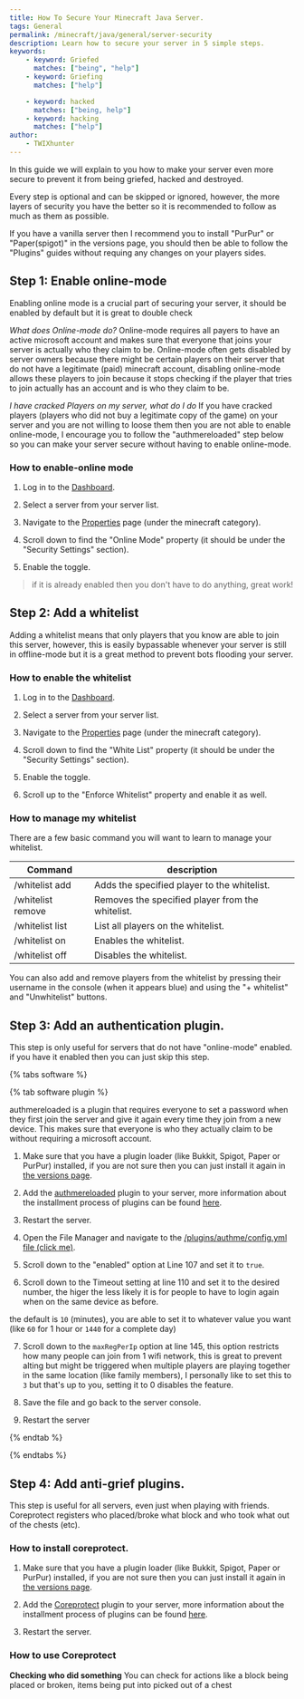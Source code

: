 ```yaml
---
title: How To Secure Your Minecraft Java Server.
tags: General
permalink: /minecraft/java/general/server-security
description: Learn how to secure your server in 5 simple steps.
keywords:
    - keyword: Griefed
      matches: ["being", "help"]
    - keyword: Griefing
      matches: ["help"]   

    - keyword: hacked
      matches: ["being, help"]
    - keyword: hacking
      matches: ["help"]
author:
    - TWIXhunter
---
```


In this guide we will explain to you how to make your server even more secure to prevent it from being griefed, hacked and destroyed.

Every step is optional and can be skipped or ignored, however, the more layers of security you have the better so it is recommended to follow as much as them as possible.

If you have a vanilla server then I recommend you to install "PurPur" or "Paper(spigot)" in the versions page, you should then be able to follow the "Plugins" guides without requing any changes on your players sides.

## Step 1: Enable online-mode
Enabling online mode is a crucial part of securing your server, it should be enabled by default but it is great to double check

*What does Online-mode do?*
Online-mode requires all payers to have an active microsoft account and makes sure that everyone that joins your server is actually who they claim to be. Online-mode often gets disabled by server owners because there might be certain players on their server that do not have a legitimate (paid) minecraft account, disabling online-mode allows these players to join because it stops checking if the player that tries to join actually has an account and is who they claim to be.

*I have cracked Players on my server, what do I do*
If you have cracked players (players who did not buy a legitimate copy of the game) on your server and you are not willing to loose them then you are not able to enable online-mode, I encourage you to follow the "authmereloaded" step below so you can make your server secure without having to enable online-mode.

### How to enable-online mode
1. Log in to the [Dashboard](https://client.falixnodes.net/).

2. Select a server from your server list.

3. Navigate to the [Properties](https://client.falixnodes.net/server/properties) page (under the minecraft category).

4. Scroll down to find the "Online Mode" property (it should be under the "Security Settings" section).

5. Enable the toggle.

> if it is already enabled then you don't have to do anything, great work!

## Step 2: Add a whitelist
Adding a whitelist means that only players that you know are able to join this server, however, this is easily bypassable whenever your server is still in offline-mode but it is a great method to prevent bots flooding your server.

### How to enable the whitelist
1. Log in to the [Dashboard](https://client.falixnodes.net/).

2. Select a server from your server list.

3. Navigate to the [Properties](https://client.falixnodes.net/server/properties) page (under the minecraft category).

4. Scroll down to find the "White List" property (it should be under the "Security Settings" section).

5. Enable the toggle.

6. Scroll up to the "Enforce Whitelist" property and enable it as well.

### How to manage my whitelist
There are a few basic command you will want to learn to manage your whitelist.

| Command                     	| description                                      	|
|-----------------------------	|--------------------------------------------------	|
| /whitelist add <player>     	| Adds the specified player to the whitelist.      	|
| /whitelist remove <player>  	| Removes the specified player from the whitelist. 	|
| /whitelist list             	| List all players on the whitelist.               	|
| /whitelist on               	| Enables the whitelist.                           	|
| /whitelist off              	| Disables the whitelist.                          	|

You can also add and remove players from the whitelist by pressing their username in the console (when it appears blue) and using the "+ whitelist" and "Unwhitelist" buttons.

## Step 3: Add an authentication plugin.
This step is only useful for servers that do not have "online-mode" enabled. if you have it enabled then you can just skip this step.

{% tabs software %}

{% tab software plugin %}

authmereloaded is a plugin that requires everyone to set a password when they first join the server and give it again every time they join from a new device. This makes sure that everyone is who they actually claim to be without requiring a microsoft account.


1. Make sure that you have a plugin loader (like Bukkit, Spigot, Paper or PurPur) installed, if you are not sure then you can just install it again in [the versions page](https://client.falixnodes.net/server/versions).

2. Add the [authmereloaded](https://modrinth.com/plugin/authmereloaded) plugin to your server, more information about the installment process of plugins can be found [here](https://kb.falixnodes.net/minecraft/modifications/general/adding-plugins).

3. Restart the server.

4. Open the File Manager and navigate to the [/plugins/authme/config.yml file (click me)](https://client.falixnodes.net/server/edit?path=%2Fplugins%2FAuthMe%2Fconfig.yml&mime=text%2Fplain).

5. Scroll down to the "enabled" option at Line 107 and set it to `true`.

6. Scroll down to the Timeout setting at line 110 and set it to the desired number, the higer the less likely it is for people to have to login again when on the same device as before.

the default is `10` (minutes), you are able to set it to whatever value you want (like `60` for 1 hour or `1440` for a complete day)

7. Scroll down to the `maxRegPerIp` option at line 145, this option restricts how many people can join from 1 wifi network, this is great to prevent alting but might be triggered when multiple players are playing together in the same location (like family members), I personally like to set this to `3` but that's up to you, setting it to 0 disables the feature.

8. Save the file and go back to the server console.

9. Restart the server


{% endtab %}

{% endtabs %}

## Step 4: Add anti-grief plugins.
This step is useful for all servers, even just when playing with friends.
Coreprotect registers who placed/broke what block and who took what out of the chests (etc).

### How to install coreprotect.
1. Make sure that you have a plugin loader (like Bukkit, Spigot, Paper or PurPur) installed, if you are not sure then you can just install it again in [the versions page](https://client.falixnodes.net/server/versions).

2. Add the [Coreprotect](https://modrinth.com/plugin/coreprotect) plugin to your server, more information about the installment process of plugins can be found [here](https://kb.falixnodes.net/minecraft/modifications/general/adding-plugins).

3. Restart the server.

### How to use Coreprotect

**Checking who did something**
You can check for actions like a block being placed or broken, items being put into picked out of a chest